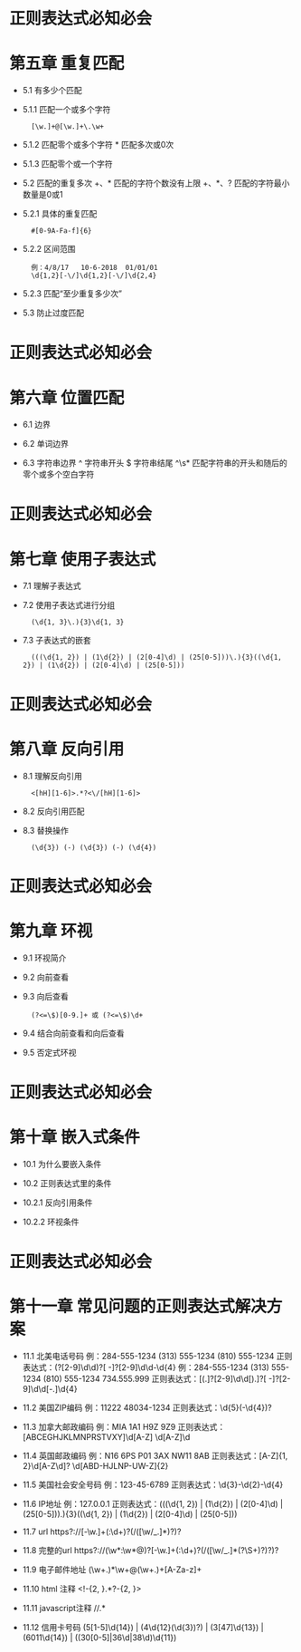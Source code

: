 # 正则表达式必知必会
# 第五章 重复匹配

- 5.1 有多少个匹配
- 5.1.1 匹配一个或多个字符
  ```匹配电子邮件地址
    [\w.]+@[\w.]+\.\w+
  ```
- 5.1.2 匹配零个或多个字符
  \* 匹配多次或0次
- 5.1.3 匹配零个或一个字符

- 5.2 匹配的重复多次
  +、* 匹配的字符个数没有上限
  +、*、? 匹配的字符最小数量是0或1
- 5.2.1 具体的重复匹配
  ```RGB值
    #[0-9A-Fa-f]{6}
  ```
- 5.2.2 区间范围
  ```日期
    例：4/8/17   10-6-2018  01/01/01
    \d{1,2}[-\/]\d{1,2}[-\/]\d{2,4}
  ```
- 5.2.3 匹配“至少重复多少次”

- 5.3 防止过度匹配


# 正则表达式必知必会
# 第六章 位置匹配

- 6.1 边界

- 6.2 单词边界

- 6.3 字符串边界
  ^ 字符串开头  $ 字符串结尾
  ^\s* 匹配字符串的开头和随后的零个或多个空白字符

# 正则表达式必知必会
# 第七章 使用子表达式

- 7.1 理解子表达式

- 7.2 使用子表达式进行分组
  ```IP地址
    (\d{1, 3}\.){3}\d{1, 3}
  ```

- 7.3 子表达式的嵌套
  ```IP地址
    (((\d{1, 2}) | (1\d{2}) | (2[0-4]\d) | (25[0-5]))\.){3}((\d{1, 2}) | (1\d{2}) | (2[0-4]\d) | (25[0-5]))
  ```

# 正则表达式必知必会
# 第八章 反向引用

- 8.1 理解反向引用
  ```标签<h1> 到 <h6>
    <[hH][1-6]>.*?<\/[hH][1-6]>
  ```

- 8.2 反向引用匹配

- 8.3 替换操作 
  ```电话号码
    (\d{3}) (-) (\d{3}) (-) (\d{4}) 
  ```

# 正则表达式必知必会
# 第九章 环视

- 9.1 环视简介

- 9.2 向前查看

- 9.3 向后查看
  ```只有价格 $23.45
    (?<=\$)[0-9.]+ 或 (?<=\$)\d+
  ```

- 9.4 结合向前查看和向后查看

- 9.5 否定式环视

# 正则表达式必知必会
# 第十章 嵌入式条件

- 10.1 为什么要嵌入条件

- 10.2 正则表达式里的条件
- 10.2.1 反向引用条件
- 10.2.2 环视条件

# 正则表达式必知必会
# 第十一章 常见问题的正则表达式解决方案

- 11.1 北美电话号码
  例：284-555-1234
     (313) 555-1234
     (810) 555-1234
  正则表达式：\(?[2-9]\d\d\)?[ -]?[2-9]\d\d-\d{4}
  例：284-555-1234
     (313) 555-1234
     (810) 555-1234
     734.555.999
  正则表达式：[\(.]?[2-9]\d\d[\).]?[ -]?[2-9]\d\d[-.]\d{4}

- 11.2 美国ZIP编码
  例：11222
      48034-1234
  正则表达式：\d{5}(-\d{4})?

- 11.3 加拿大邮政编码
  例：MIA 1A1
      H9Z 9Z9
  正则表达式：[ABCEGHJKLMNPRSTVXY]\d[A-Z] \d[A-Z]\d

- 11.4 英国邮政编码
  例：N16 6PS
      P01 3AX
      NW11 8AB
  正则表达式：[A-Z]{1, 2}\d[A-Z\d]? \d[ABD-HJLNP-UW-Z]{2}

- 11.5 美国社会安全号码
  例：123-45-6789
  正则表达式：\d{3}-\d{2}-\d{4}

- 11.6 IP地址
  例：127.0.0.1
  正则表达式：(((\d{1, 2}) | (1\d{2}) | (2[0-4]\d) | (25[0-5]))\.){3}((\d{1, 2}) | (1\d{2}) | (2[0-4]\d) | (25[0-5]))

- 11.7 url
  https?:\/\/[-\w.]+(:\d+)?(\/([\w\/_.]*)?)?

- 11.8 完整的url
  https?:\/\/(\w*:\w*@)?[-\w.]+(:\d+)?(\/([\w\/_.]*(\?\S+)?)?)?

- 11.9 电子邮件地址
  (\w+\.)*\w+@(\w+\.)+[A-Za-z]+

- 11.10 html 注释
  <!-{2, }.*?-{2, }>

- 11.11 javascript注释
  \/\/.*

- 11.12 信用卡号码
  (5[1-5]\d{14}) | (4\d{12}(\d{3})?) | (3[47]\d{13}) | (6011\d{14}) | ((30[0-5]|36\d|38\d)\d{11})